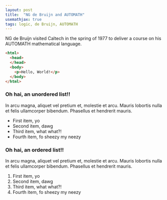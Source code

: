 ```yaml
---
layout: post
title:  "NG de Bruijn and AUTOMATH"
usemathjax: true 
tags: logic, de Bruijn, AUTOMATH
---
```


NG de Bruijn visited Caltech in the spring of 1977 to deliver a course on his AUTOMATH mathematical language.

```html
<html>
  <head>
  </head>
  <body>
    <p>Hello, World!</p>
  </body>
</html>
```



### Oh hai, an unordered list!!

In arcu magna, aliquet vel pretium et, molestie et arcu. Mauris lobortis nulla et felis ullamcorper bibendum. Phasellus et hendrerit mauris.

- First item, yo
- Second item, dawg
- Third item, what what?!
- Fourth item, fo sheezy my neezy

### Oh hai, an ordered list!!

In arcu magna, aliquet vel pretium et, molestie et arcu. Mauris lobortis nulla et felis ullamcorper bibendum. Phasellus et hendrerit mauris.

1. First item, yo
1. Second item, dawg
1. Third item, what what?!
1. Fourth item, fo sheezy my neezy



